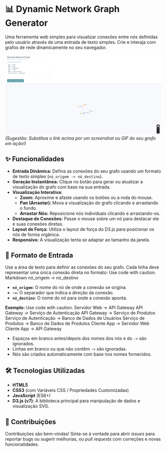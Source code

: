 # 📊 Dynamic Network Graph Generator

Uma ferramenta web simples para visualizar conexões entre nós definidas pelo usuário através de uma entrada de texto simples. Crie e interaja com grafos de rede dinamicamente no seu navegador.

![Placeholder for Screenshot/GIF](https://github.com/RafaelPompeu/network-created/blob/main/network.png)
*(Sugestão: Substitua o link acima por um screenshot ou GIF do seu grafo em ação!)*

## ✨ Funcionalidades

*   **Entrada Dinâmica:** Defina as conexões do seu grafo usando um formato de texto simples (`nó_origem -> nó_destino`).
*   **Geração Instantânea:** Clique no botão para gerar ou atualizar a visualização do grafo com base na sua entrada.
*   **Visualização Interativa:**
    *   **Zoom:** Aproxime e afaste usando os botões ou a roda do mouse.
    *   **Pan (Arrastar):** Mova a visualização do grafo clicando e arrastando o fundo.
    *   **Arrastar Nós:** Reposicione nós individuais clicando e arrastando-os.
*   **Destaque de Conexões:** Passe o mouse sobre um nó para destacar ele e suas conexões diretas.
*   **Layout de Força:** Utiliza o layout de força do D3.js para posicionar os nós de forma orgânica.
*   **Responsivo:** A visualização tenta se adaptar ao tamanho da janela.


## 📝 Formato de Entrada

Use a área de texto para definir as conexões do seu grafo. Cada linha deve representar uma única conexão direta no formato:
Use code with caution.
Markdown
nó_origem -> nó_destino

*   **`nó_origem`**: O nome do nó de onde a conexão se origina.
*   **`->`**: O separador que indica a direção da conexão.
*   **`nó_destino`**: O nome do nó para onde a conexão aponta.

**Exemplo:**
Use code with caution.
Servidor Web -> API Gateway
API Gateway -> Serviço de Autenticação
API Gateway -> Serviço de Produtos
Serviço de Autenticação -> Banco de Dados de Usuários
Serviço de Produtos -> Banco de Dados de Produtos
Cliente App -> Servidor Web
Cliente App -> API Gateway

*   Espaços em branco antes/depois dos nomes dos nós e do `->` são ignorados.
*   Linhas em branco ou que não contêm `->` são ignoradas.
*   Nós são criados automaticamente com base nos nomes fornecidos.

## 🛠️ Tecnologias Utilizadas

*   **HTML5**
*   **CSS3** (com Variáveis CSS / Propriedades Customizadas)
*   **JavaScript** (ES6+)
*   **D3.js (v7)**: A biblioteca principal para manipulação de dados e visualização SVG.

## 🤝 Contribuições

Contribuições são bem-vindas! Sinta-se à vontade para abrir *issues* para reportar bugs ou sugerir melhorias, ou *pull requests* com correções e novas funcionalidades.
